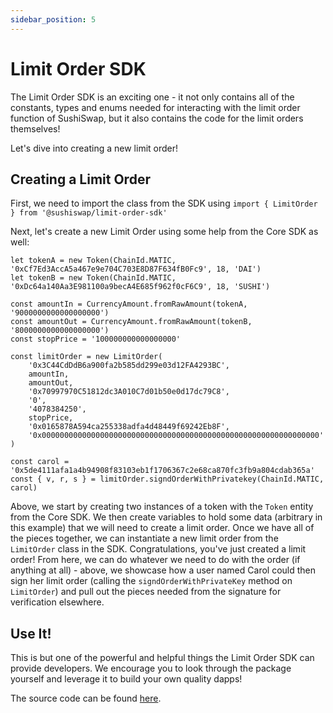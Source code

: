 ```yaml
---
sidebar_position: 5
---
```


# Limit Order SDK

The Limit Order SDK is an exciting one - it not only contains all of the constants, types and enums needed for interacting with the limit order function of SushiSwap, but it also contains the code for the limit orders themselves!

Let's dive into creating a new limit order!

## Creating a Limit Order

First, we need to import the class from the SDK using `import { LimitOrder } from '@sushiswap/limit-order-sdk'`

Next, let's create a new Limit Order using some help from the Core SDK as well:

```
let tokenA = new Token(ChainId.MATIC, '0xCf7Ed3AccA5a467e9e704C703E8D87F634fB0Fc9', 18, 'DAI')
let tokenB = new Token(ChainId.MATIC, '0xDc64a140Aa3E981100a9becA4E685f962f0cF6C9', 18, 'SUSHI')

const amountIn = CurrencyAmount.fromRawAmount(tokenA, '9000000000000000000')
const amountOut = CurrencyAmount.fromRawAmount(tokenB, '8000000000000000000')
const stopPrice = '100000000000000000'

const limitOrder = new LimitOrder(
    '0x3C44CdDdB6a900fa2b585dd299e03d12FA4293BC',
    amountIn,
    amountOut,
    '0x70997970C51812dc3A010C7d01b50e0d17dc79C8',
    '0',
    '4078384250',
    stopPrice,
    '0x0165878A594ca255338adfa4d48449f69242Eb8F',
    '0x00000000000000000000000000000000000000000000000000000000000000'
)

const carol = '0x5de4111afa1a4b94908f83103eb1f1706367c2e68ca870fc3fb9a804cdab365a'
const { v, r, s } = limitOrder.signdOrderWithPrivatekey(ChainId.MATIC, carol)
```

Above, we start by creating two instances of a token with the `Token` entity from the Core SDK. We then create variables to hold some data (arbitrary in this example) that we will need to create a limit order. Once we have all of the pieces together, we can instantiate a new limit order from the `LimitOrder` class in the SDK. Congratulations, you've just created a limit order! From here, we can do whatever we need to do with the order (if anything at all) - above, we showcase how a user named Carol could then sign her limit order (calling the `signdOrderWithPrivateKey` method on `LimitOrder`) and pull out the pieces needed from the signature for verification elsewhere.

## Use It!

This is but one of the powerful and helpful things the Limit Order SDK can provide developers. We encourage you to look through the package yourself and leverage it to build your own quality dapps!

The source code can be found [here](https://github.com/sushiswap/sdk/tree/canary/packages/limit-order-sdk).
